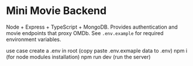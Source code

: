 # Mini Movie Backend

Node + Express + TypeScript + MongoDB. Provides authentication and movie endpoints that proxy OMDb.
See `.env.example` for required environment variables.

use case
create a .env in root (copy paste .env.exmaple data to .env)
npm i (for node modules installation)
npm run dev (run the server)